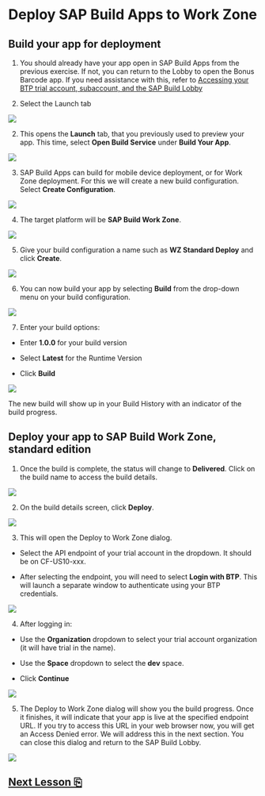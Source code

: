 # Deploy SAP Build Apps to Work Zone

## Build your app for deployment

1.  You should already have your app open in SAP Build Apps from the previous exercise. If not, you can return to the Lobby to open the Bonus Barcode app. If you need assistance with this, refer to [Accessing your BTP trial account, subaccount, and the SAP Build Lobby](../lobbyaccess/)

2. Select the Launch tab

<img src="images/image1.jpg" />

2. This opens the **Launch** tab, that you previously used to preview your app. This time, select **Open Build Service** under **Build Your App**.

<img src="images/image2.jpg" />

3. SAP Build Apps can build for mobile device deployment, or for Work Zone deployment. For this we will create a new build configuration. Select **Create Configuration**.

<img src="images/image3.jpg" />

4. The target platform will be **SAP Build Work Zone**.

<img src="images/image4.jpg" />

5. Give your build configuration a name such as **WZ Standard Deploy** and click **Create**.

<img src="images/image5.jpg" />

6. You can now build your app by selecting **Build** from the drop-down menu on your build configuration.

<img src="images/image6.jpg" />

7. Enter your build options:

- Enter **1.0.0** for your build version

- Select **Latest** for the Runtime Version

- Click **Build**

<img src="images/image7.jpg" />

The new build will show up in your Build History with an indicator of the build progress.

## Deploy your app to SAP Build Work Zone, standard edition

1. Once the build is complete, the status will change to **Delivered**. Click on the build name to access the build details.

<img src="images/image8.jpg" />

2. On the build details screen, click **Deploy**.

<img src="images/image9.jpg" />

3. This will open the Deploy to Work Zone dialog.

- Select the API endpoint of your trial account in the dropdown. It should be on CF-US10-xxx.

- After selecting the endpoint, you will need to select **Login with BTP**. This will launch a separate window to authenticate using your BTP credentials.

<img src="images/image10.jpg" />

4. After logging in:

- Use the **Organization** dropdown to select your trial account organization (it will have trial in the name).

- Use the **Space** dropdown to select the **dev** space.

- Click **Continue**

<img src="images/image11.jpg" />

5. The Deploy to Work Zone dialog will show you the build progress. Once it finishes, it will indicate that your app is live at the specified endpoint URL. If you try to access this URL in your web browser now, you will get an Access Denied error. We will address this in the next section. You can close this dialog and return to the SAP Build Lobby.

<img src="images/image12.jpg" />

## [Next Lesson ⎘](../ex4.2/)
